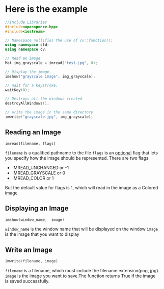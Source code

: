 # Here is the example

```c++
//Include Libraries
#include<openopencv.hpp>
#include<iostream>

// Namespace nullifies the use of cv::function(); 
using namespace std;
using namespace cv;

// Read an image 
Mat img_grayscale = imread("test.jpg", 0);

// Display the image.
imshow("grayscale image", img_grayscale); 

// Wait for a keystroke.   
waitKey(0);  

// Destroys all the windows created                         
destroyAllWindows();

// Write the image in the same directory
imwrite("grayscale.jpg", img_grayscale);
```

## Reading an Image

```
imread(filename, flags)
```

`filename` is a qualified pathname to the file
`flags` is an <u>optional</u> flag that lets you specify how the image should be represented.
There are two flags

- IMREAD_UNCHANGED or -1 
- IMREAD_GRAYSCALE or 0 
- IMREAD_COLOR or 1 

But the default value for flags is 1, which will read in the image as a Colored image

## Displaying an Image

```c++
imshow(window_name,  image)
```

`window_name` is the window name that will be displayed on the window
`image` is the image that you want to display

## Write an Image
```c++
imwrite(filename, image)
```
`filename` is a filename, which must include the filename extension(png, jpg).
`image` is the image you want to save.The function returns True if the image is saved successfully.